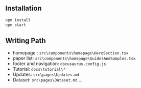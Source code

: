 <!-- PROJECT LOGO -->
## Installation
```sh
npm install
npm start
```
## Writing Path
- homepage : `src\components\homepage\HeroSection.tsx`
- paper list: `src\components\homepage\GuidesAndSamples.tsx`
- footer and navigation: `docusaurus.config.js`
- Tutorial: `docs\tutorial\*`
- Updates: `src\pages\Updates.md`
- Dataset: `src\pages\Dataset.md`
...